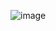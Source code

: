 
![image](https://github.com/BEGDAR8ZOUHAIR/employee-directory/assets/93929557/30b0efb5-9091-4eb8-ae39-e554ba8df089)


